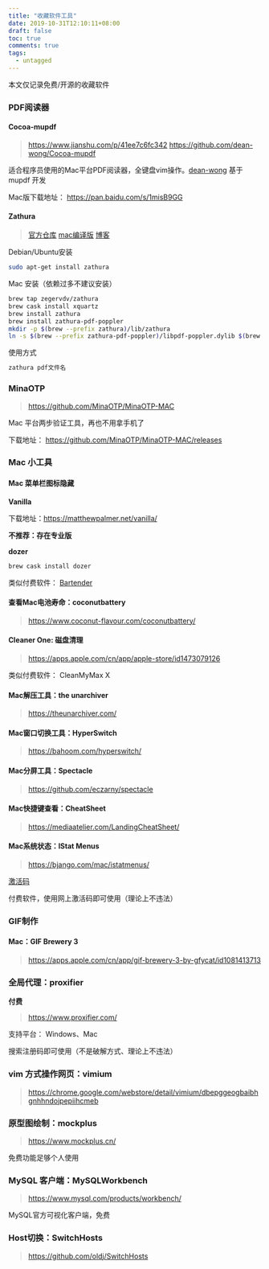 ```yaml
---
title: "收藏软件工具"
date: 2019-10-31T12:10:11+08:00
draft: false
toc: true
comments: true
tags:
  - untagged
---
```


本文仅记录免费/开源的收藏软件

### PDF阅读器

#### Cocoa-mupdf

> https://www.jianshu.com/p/41ee7c6fc342
> https://github.com/dean-wong/Cocoa-mupdf

适合程序员使用的Mac平台PDF阅读器，全键盘vim操作。[dean-wong](https://github.com/dean-wong/Cocoa-mupdf) 基于 mupdf 开发

Mac版下载地址： https://pan.baidu.com/s/1misB9GG

#### Zathura

> [官方仓库](https://github.com/pwmt/zathura)
> [mac编译版](https://github.com/zegervdv/homebrew-zathura)
> [博客](https://www.cnblogs.com/worthy/p/3769633.html)

Debian/Ubuntu安装

```bash
sudo apt-get install zathura
```

Mac 安装（依赖过多不建议安装）

```bash
brew tap zegervdv/zathura
brew cask install xquartz
brew install zathura
brew install zathura-pdf-poppler
mkdir -p $(brew --prefix zathura)/lib/zathura
ln -s $(brew --prefix zathura-pdf-poppler)/libpdf-poppler.dylib $(brew --prefix zathura)/lib/zathura/libpdf-poppler.dylib
```

使用方式

```bash
zathura pdf文件名
```

### MinaOTP

> https://github.com/MinaOTP/MinaOTP-MAC

Mac 平台两步验证工具，再也不用拿手机了

下载地址： https://github.com/MinaOTP/MinaOTP-MAC/releases

### Mac 小工具

#### Mac 菜单栏图标隐藏

**Vanilla**

下载地址：https://matthewpalmer.net/vanilla/

**不推荐：存在专业版**

**dozer**

```bash
brew cask install dozer
```

类似付费软件： [Bartender](https://www.macbartender.com/)

#### 查看Mac电池寿命：coconutbattery

> https://www.coconut-flavour.com/coconutbattery/

#### Cleaner One: 磁盘清理

> https://apps.apple.com/cn/app/apple-store/id1473079126

类似付费软件： CleanMyMax X

#### Mac解压工具：the unarchiver

> https://theunarchiver.com/

#### Mac窗口切换工具：HyperSwitch

> https://bahoom.com/hyperswitch/

#### Mac分屏工具：Spectacle

> https://github.com/eczarny/spectacle

#### Mac快捷键查看：CheatSheet

> https://mediaatelier.com/LandingCheatSheet/

#### Mac系统状态：IStat Menus

> https://bjango.com/mac/istatmenus/

[激活码](https://blog.csdn.net/adley_app/article/details/81104976)

付费软件，使用网上激活码即可使用（理论上不违法）

### GIF制作

#### Mac：GIF Brewery 3

> https://apps.apple.com/cn/app/gif-brewery-3-by-gfycat/id1081413713

### 全局代理：proxifier

**付费**

> https://www.proxifier.com/

支持平台： Windows、Mac

搜索注册码即可使用（不是破解方式、理论上不违法）

### vim 方式操作网页：vimium

> https://chrome.google.com/webstore/detail/vimium/dbepggeogbaibhgnhhndojpepiihcmeb

### 原型图绘制：mockplus

> https://www.mockplus.cn/

免费功能足够个人使用

### MySQL 客户端：MySQLWorkbench

> https://www.mysql.com/products/workbench/

MySQL官方可视化客户端，免费

### Host切换：SwitchHosts

> https://github.com/oldj/SwitchHosts
